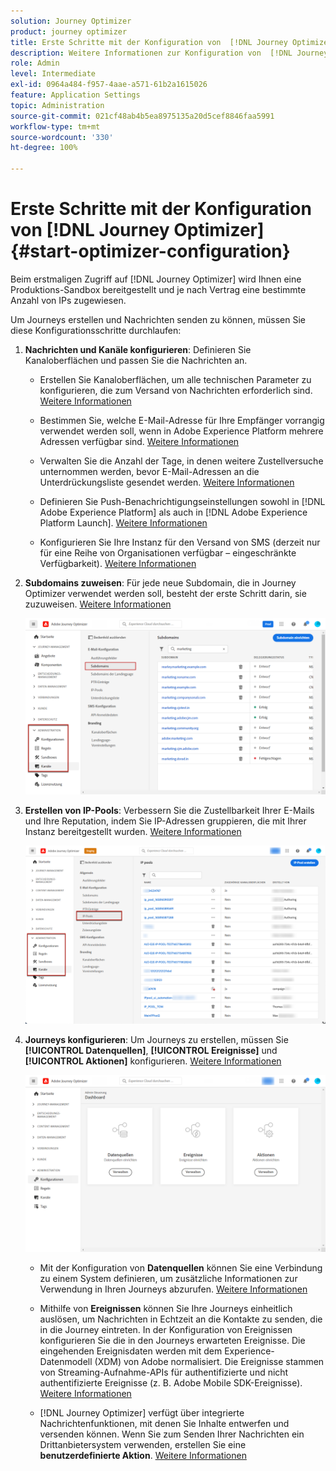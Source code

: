 ```yaml
---
solution: Journey Optimizer
product: journey optimizer
title: Erste Schritte mit der Konfiguration von  [!DNL Journey Optimizer]
description: Weitere Informationen zur Konfiguration von  [!DNL Journey Optimizer]
role: Admin
level: Intermediate
exl-id: 0964a484-f957-4aae-a571-61b2a1615026
feature: Application Settings
topic: Administration
source-git-commit: 021cf48ab4b5ea8975135a20d5cef8846faa5991
workflow-type: tm+mt
source-wordcount: '330'
ht-degree: 100%

---
```



# Erste Schritte mit der Konfiguration von [!DNL Journey Optimizer] {#start-optimizer-configuration}

Beim erstmaligen Zugriff auf [!DNL Journey Optimizer] wird Ihnen eine Produktions-Sandbox bereitgestellt und je nach Vertrag eine bestimmte Anzahl von IPs zugewiesen.

Um Journeys erstellen und Nachrichten senden zu können, müssen Sie diese Konfigurationsschritte durchlaufen:

1. **Nachrichten und Kanäle konfigurieren**: Definieren Sie Kanaloberflächen und passen Sie die Nachrichten an.

   * Erstellen Sie Kanaloberflächen, um alle technischen Parameter zu konfigurieren, die zum Versand von Nachrichten erforderlich sind. [Weitere Informationen](channel-surfaces.md)

   * Bestimmen Sie, welche E-Mail-Adresse für Ihre Empfänger vorrangig verwendet werden soll, wenn in Adobe Experience Platform mehrere Adressen verfügbar sind. [Weitere Informationen](primary-email-addresses.md)

   * Verwalten Sie die Anzahl der Tage, in denen weitere Zustellversuche unternommen werden, bevor E-Mail-Adressen an die Unterdrückungsliste gesendet werden. [Weitere Informationen](manage-suppression-list.md)

   * Definieren Sie Push-Benachrichtigungseinstellungen sowohl in [!DNL Adobe Experience Platform] als auch in [!DNL Adobe Experience Platform Launch]. [Weitere Informationen](../configuration/push-gs.md)

   <!--* Understand the push notification flow. [Learn more](../configuration/push-gs.md)-->

   * Konfigurieren Sie Ihre Instanz für den Versand von SMS (derzeit nur für eine Reihe von Organisationen verfügbar – eingeschränkte Verfügbarkeit). [Weitere Informationen](sms-configuration.md)


1. **Subdomains zuweisen**: Für jede neue Subdomain, die in Journey Optimizer verwendet werden soll, besteht der erste Schritt darin, sie zuzuweisen. [Weitere Informationen](about-subdomain-delegation.md)

   ![](assets/subdomain.png)

1. **Erstellen von IP-Pools**: Verbessern Sie die Zustellbarkeit Ihrer E-Mails und Ihre Reputation, indem Sie IP-Adressen gruppieren, die mit Ihrer Instanz bereitgestellt wurden. [Weitere Informationen](ip-pools.md)

   ![](assets/ip-pool.png)

1. **Journeys konfigurieren**: Um Journeys zu erstellen, müssen Sie **[!UICONTROL Datenquellen]**, **[!UICONTROL Ereignisse]** und **[!UICONTROL Aktionen]** konfigurieren. [Weitere Informationen](about-data-sources-events-actions.md)

   ![](assets/admin-menu.png)

   * Mit der Konfiguration von **Datenquellen** können Sie eine Verbindung zu einem System definieren, um zusätzliche Informationen zur Verwendung in Ihren Journeys abzurufen. [Weitere Informationen](../datasource/about-data-sources.md)

   * Mithilfe von **Ereignissen** können Sie Ihre Journeys einheitlich auslösen, um Nachrichten in Echtzeit an die Kontakte zu senden, die in die Journey eintreten. In der Konfiguration von Ereignissen konfigurieren Sie die in den Journeys erwarteten Ereignisse. Die eingehenden Ereignisdaten werden mit dem Experience-Datenmodell (XDM) von Adobe normalisiert. Die Ereignisse stammen von Streaming-Aufnahme-APIs für authentifizierte und nicht authentifizierte Ereignisse (z. B. Adobe Mobile SDK-Ereignisse). [Weitere Informationen](../event/about-events.md)

   * [!DNL Journey Optimizer] verfügt über integrierte Nachrichtenfunktionen, mit denen Sie Inhalte entwerfen und versenden können. Wenn Sie zum Senden Ihrer Nachrichten ein Drittanbietersystem verwenden, erstellen Sie eine **benutzerdefinierte Aktion**. [Weitere Informationen](../action/action.md)